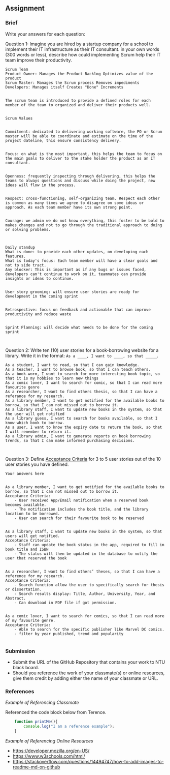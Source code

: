 ## Assignment

### Brief



Write your answers for each question:


Question 1:
Imagine you are hired by a startup company for a school to implement their IT infrastructure as their IT consultant. in your own words (300 words or less), describe how could implementing Scrum help their IT team improve their productivity.


```
Scrum Team
Product Owner: Manages the Product Backlog Optimizes value of the product
Scrum Master: Manages the Scrum process Removes impediments
Developers: Manages itself Creates "Done" Increments


The scrum team is introduced to provide a defined roles for each member of the team to organized and deliver their products well.


Scrum Values


Commitment: dedicated to delivering working software, the PO or Scrum master will be able to coordinate and estimate on the time of the project dateline, this ensure consistency delivery.


Focus: on what is the most important, this helps the team to focus on the main goals to deliver to the stake holder the product as an IT consultant.


Openness: frequently inspecting through delivering, this helps the teams to always questions and discuss while doing the project, new ideas will flow in the process.


Respect: cross-functioning, self-organizing team. Respect each other is common as many times we agree to disagree on some ideas or approach. As each team member have its own strong point.


Courage: we admin we do not know everything, this foster to be bold to makes changes and not to go through the traditional approach to doing or solving problems.



Daily standup
What is done: to provide each other updates, on developing each features.
What is today's focus: Each team member will have a clear goals and not to side tract.
Any blocker: This is important as if any bugs or issues faced, developers can't continue to work on it, teammates can provide insights or ideas to continue.


User story grooming: will ensure user stories are ready for development in the coming sprint


Retrospective: focus on feedback and actionable that can improve productivity and reduce waste


Sprint Planning: will decide what needs to be done for the coming sprint



```


Question 2:
Write ten (10) user stories for a book-borrowing website for a library. Write it in the format: `As a ____, I want to ____, so that _____`.


```
As a student, I want to read, so that I can gain knowledge.
As a teacher, I want to browse book, so that I can teach others.
As a book-worm, I want to search for more interesting book topic, so that it is my hobbies to learn new things
As a comic lover, I want to search for comic, so that I can read more favourite genre
As a researcher, I want to find others thesis, so that I can have a referance for my research.
As a library member, I want to get notified for the available books to borrow, so that I can not missed out to borrow it.
As a library staff, I want to update new books in the system, so that the user will get notified
As a library guess, I want to search for books available, so that I know which book to borrow.
As a user, I want to know the expiry date to return the book, so that I will remember to return it.
As a library admin, I want to generate reports on book borrowing trends, so that I can make informed purchasing decisions.



```


Question 3: 
Define [Acceptance Criteria](https://resources.scrumalliance.org/Article/need-know-acceptance-criteria) for 3 to 5 user stories out of the 10 user stories you have defined.


```
Your answers here


As a library member, I want to get notified for the available books to borrow, so that I can not missed out to borrow it.
Acceptance Criteria:
    - User received App/Email notification when a reserved book becomes available.
    - The notification includes the book title, and the library location to be borrowed.
    - User can search for their favourite book to be reserved


As a library staff, I want to update new books in the system, so that users will get notified.
Acceptance Criteria:
    - Staff can update the book status in the app, required to fill in book title and ISBN
    - The status will then be updated in the database to notify the user that reserved the book


As a researcher, I want to find others’ theses, so that I can have a reference for my research.
Acceptance Criteria:
    - Search function allow the user to specifically search for thesis or dissertation.
    - Search results display: Title, Author, University, Year, and Abstract.
    - Can download in PDF file if got permission.


As a comic lover, I want to search for comics, so that I can read more of my favourite genre.
Acceptance Criteria:
    - Able to search for the specific publisher like Marvel DC comics.
    - filter by year published, trend and popularity


```




### Submission 

- Submit the URL of the GitHub Repository that contains your work to NTU black board.
- Should you reference the work of your classmate(s) or online resources, give them credit by adding either the name of your classmate or URL. 


### References

_Example of Referencing Classmate_

Referenced the code block below from Terence.
```js
    function printMe(){
        console.log("I am a reference example");
    }
```

_Example of Referencing Online Resources_

- https://developer.mozilla.org/en-US/
- https://www.w3schools.com/html/
- https://stackoverflow.com/questions/14494747/how-to-add-images-to-readme-md-on-github

